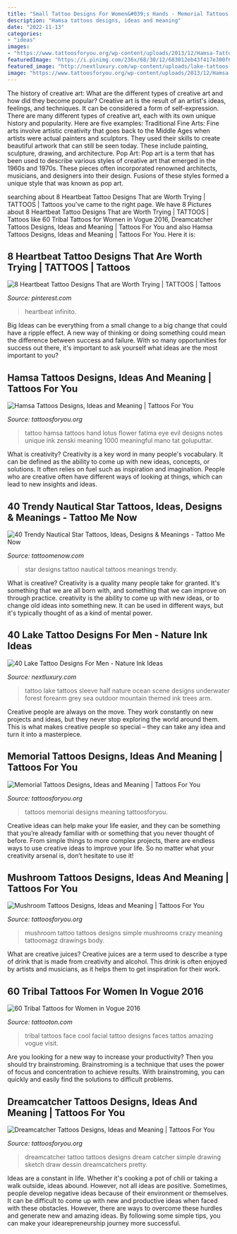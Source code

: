 ```yaml
---
title: "Small Tattoo Designs For Women&#039;s Hands - Memorial Tattoos Designs, Ideas And Meaning"
description: "Hamsa tattoos designs, ideas and meaning"
date: "2022-11-13"
categories:
- "ideas"
images:
- "https://www.tattoosforyou.org/wp-content/uploads/2013/12/Hamsa-Tattoos-for-Women.jpg"
featuredImage: "https://i.pinimg.com/236x/68/30/12/683012eb43f417e300f6a3e24e7d1aa1.jpg"
featured_image: "http://nextluxury.com/wp-content/uploads/lake-tattoos-for-gentlemen-half-sleeve.jpg"
image: "https://www.tattoosforyou.org/wp-content/uploads/2013/12/Hamsa-Tattoos-for-Women.jpg"
---
```



The history of creative art: What are the different types of creative art and how did they become popular?
Creative art is the result of an artist's ideas, feelings, and techniques. It can be considered a form of self-expression. There are many different types of creative art, each with its own unique history and popularity. Here are five examples:
Traditional Fine Arts: Fine arts involve artistic creativity that goes back to the Middle Ages when artists were actual painters and sculptors. They used their skills to create beautiful artwork that can still be seen today. These include painting, sculpture, drawing, and architecture. Pop Art: Pop art is a term that has been used to describe various styles of creative art that emerged in the 1960s and 1970s. These pieces often incorporated renowned architects, musicians, and designers into their design. Fusions of these styles formed a unique style that was known as pop art.

	

		
searching about 8 Heartbeat Tattoo Designs That are Worth Trying | TATTOOS | Tattoos you've came to the right page. We have 8 Pictures about 8 Heartbeat Tattoo Designs That are Worth Trying | TATTOOS | Tattoos like 60 Tribal Tattoos for Women in Vogue 2016, Dreamcatcher Tattoos Designs, Ideas and Meaning | Tattoos For You and also Hamsa Tattoos Designs, Ideas and Meaning | Tattoos For You. Here it is:
		
    
## 8 Heartbeat Tattoo Designs That Are Worth Trying | TATTOOS | Tattoos

<img loading=lazy src="https://i.pinimg.com/236x/68/30/12/683012eb43f417e300f6a3e24e7d1aa1.jpg" onerror="this.onerror=null;this.src='https://tse4.mm.bing.net/th?id=OIP.Tesv0Pk7MMTl8LWkARJcKgAAAA&amp;pid=15.1';" alt="8 Heartbeat Tattoo Designs That are Worth Trying | TATTOOS | Tattoos">

_Source: pinterest.com_

>heartbeat infinito. 

	

Big Ideas can be everything from a small change to a big change that could have a ripple effect. A new way of thinking or doing something could mean the difference between success and failure. With so many opportunities for success out there, it's important to ask yourself what ideas are the most important to you?

    
## Hamsa Tattoos Designs, Ideas And Meaning | Tattoos For You

<img loading=lazy src="https://www.tattoosforyou.org/wp-content/uploads/2013/12/Hamsa-Tattoos-for-Women.jpg" onerror="this.onerror=null;this.src='https://tse2.mm.bing.net/th?id=OIP.sLW_z2SuZvhquruvIZ7lWAHaJ4&amp;pid=15.1';" alt="Hamsa Tattoos Designs, Ideas and Meaning | Tattoos For You">

_Source: tattoosforyou.org_

>tattoo hamsa tattoos hand lotus flower fatima eye evil designs notes unique ink zenski meaning 1000 meaningful mano tat goluputtar. 

	

What is creativity?
Creativity is a key word in many people's vocabulary. It can be defined as the ability to come up with new ideas, concepts, or solutions. It often relies on fuel such as inspiration and imagination. People who are creative often have different ways of looking at things, which can lead to new insights and ideas.

    
## 40 Trendy Nautical Star Tattoos, Ideas, Designs &amp; Meanings - Tattoo Me Now

<img loading=lazy src="https://www.tattoomenow.com/tattoo-designs/wp-content/uploads/2020/04/nautical-star-tattoos-28.jpg" onerror="this.onerror=null;this.src='https://tse4.mm.bing.net/th?id=OIP.1YvXtK5tb16KCf8DeUqRIQAAAA&amp;pid=15.1';" alt="40 Trendy Nautical Star Tattoos, Ideas, Designs &amp; Meanings - Tattoo Me Now">

_Source: tattoomenow.com_

>star designs tattoo nautical tattoos meanings trendy. 

	

What is creative?
Creativity is a quality many people take for granted. It's something that we are all born with, and something that we can improve on through practice. creativity is the ability to come up with new ideas, or to change old ideas into something new. It can be used in different ways, but it's typically thought of as a kind of mental power.

    
## 40 Lake Tattoo Designs For Men - Nature Ink Ideas

<img loading=lazy src="http://nextluxury.com/wp-content/uploads/lake-tattoos-for-gentlemen-half-sleeve.jpg" onerror="this.onerror=null;this.src='https://tse1.mm.bing.net/th?id=OIP.WWLQb_bPRrbWcdMmVW2nXwHaHd&amp;pid=15.1';" alt="40 Lake Tattoo Designs For Men - Nature Ink Ideas">

_Source: nextluxury.com_

>tattoo lake tattoos sleeve half nature ocean scene designs underwater forest forearm grey sea outdoor mountain themed ink trees arm. 

	

Creative people are always on the move. They work constantly on new projects and ideas, but they never stop exploring the world around them. This is what makes creative people so special – they can take any idea and turn it into a masterpiece.

    
## Memorial Tattoos Designs, Ideas And Meaning | Tattoos For You

<img loading=lazy src="http://www.tattoosforyou.org/wp-content/uploads/2013/09/Pictures-of-Memorial-Tattoos.jpg" onerror="this.onerror=null;this.src='https://tse2.mm.bing.net/th?id=OIP.rmNrUdDl5hTDscNSobcMygHaFj&amp;pid=15.1';" alt="Memorial Tattoos Designs, Ideas and Meaning | Tattoos For You">

_Source: tattoosforyou.org_

>tattoos memorial designs meaning tattoosforyou. 

	

Creative ideas can help make your life easier, and they can be something that you’re already familiar with or something that you never thought of before. From simple things to more complex projects, there are endless ways to use creative ideas to improve your life. So no matter what your creativity arsenal is, don’t hesitate to use it!

    
## Mushroom Tattoos Designs, Ideas And Meaning | Tattoos For You

<img loading=lazy src="https://www.tattoosforyou.org/wp-content/uploads/2016/03/Mushroom-Tattoo.jpg" onerror="this.onerror=null;this.src='https://tse4.mm.bing.net/th?id=OIP.2_ZJ8-abbc-6PcSEsr6pNAHaNI&amp;pid=15.1';" alt="Mushroom Tattoos Designs, Ideas and Meaning | Tattoos For You">

_Source: tattoosforyou.org_

>mushroom tattoo tattoos designs simple mushrooms crazy meaning tattoomagz drawings body. 

	

What are creative juices?
Creative juices are a term used to describe a type of drink that is made from creativity and alcohol. This drink is often enjoyed by artists and musicians, as it helps them to get inspiration for their work.

    
## 60 Tribal Tattoos For Women In Vogue 2016

<img loading=lazy src="https://tattooton.com/wp-content/uploads/2016/01/Tribal-Tattoos-for-Women.26-1024x891.jpg" onerror="this.onerror=null;this.src='https://tse2.mm.bing.net/th?id=OIP.BMHeCHC6YBldU6DkODiBVgHaGc&amp;pid=15.1';" alt="60 Tribal Tattoos for Women in Vogue 2016">

_Source: tattooton.com_

>tribal tattoos face cool facial tattoo designs faces tattos amazing vogue visit. 

	

Are you looking for a new way to increase your productivity? Then you should try brainstroming. Brainstroming is a technique that uses the power of focus and concentration to achieve results. With brainstroming, you can quickly and easily find the solutions to difficult problems.

    
## Dreamcatcher Tattoos Designs, Ideas And Meaning | Tattoos For You

<img loading=lazy src="http://www.tattoosforyou.org/wp-content/uploads/2013/09/Tattoo-Dreamcatcher-565x1024.jpg" onerror="this.onerror=null;this.src='https://tse4.mm.bing.net/th?id=OIP.xns40uqBFOM7VNM__HnHGQHaNb&amp;pid=15.1';" alt="Dreamcatcher Tattoos Designs, Ideas and Meaning | Tattoos For You">

_Source: tattoosforyou.org_

>dreamcatcher tattoo tattoos designs dream catcher simple drawing sketch draw dessin dreamcatchers pretty. 

	

Ideas are a constant in life. Whether it's cooking a pot of chili or taking a walk outside, ideas abound. However, not all ideas are positive. Sometimes, people develop negative ideas because of their environment or themselves. It can be difficult to come up with new and productive ideas when faced with these obstacles. However, there are ways to overcome these hurdles and generate new and amazing ideas. By following some simple tips, you can make your idearepreneurship journey more successful.

